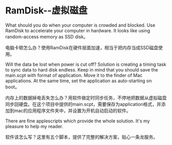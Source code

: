 # RamDisk--虚拟磁盘

What should you do when your computer is crowded and blocked. Use RamDisk to accelerate your computer in hardware. It looks like using  random-access memory as SSD disk。

电脑卡顿怎么办？使用RamDisk在硬件层面加速，相当于把内存当成SSD磁盘使用。 

Will the data be lost when power is cut off? Solution is creating a timing task to sync data to hard disk endless. Keep in mind that you should save the main.scpt with format of application. Move it to the finder of Mac applications. At the same time, set the application as  auto-starting on boot。

内存上的数据掉电丢失怎么办？用软件做定时同步任务，不停地把数据从虚拟磁盘同步回硬盘。在这个项目中提供的main.scpt，需要保存为application格式，并添加到mac的应用程序文件夹中，并设置为开机自动启动的软件。

There are fine applescripts which provide the whole solution. It's my pleasure to help my reader.

软件该怎么写？这里有五个脚本，提供了完整的解决方案，贴心一条龙服务。 


 
